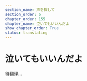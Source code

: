 ```yaml
---
section_name: 声を探して
section_order: 6
chapter_order: 155
chapter_name: 泣いてもいいんだよ
show_chapter_order: True
status: translating
---
```


# 泣いてもいいんだよ
待翻译...
